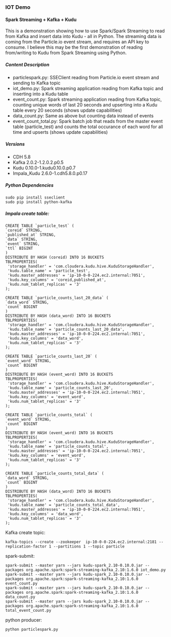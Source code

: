 ### IOT Demo

#### Spark Streaming + Kafka + Kudu
This is a demonstration showing how to use Spark/Spark Streaming to read from Kafka and insert data into Kudu - all in Python. The streaming data is coming from the Particle.io event stream, and requires an API key to consume. I believe this may be the first demonstration of reading from/writing to Kudu from Spark Streaming using Python.

##### Content Description
- particlespark.py: SSEClient reading from Particle.io event stream and sending to Kafka topic 
- iot_demo.py: Spark streaming application reading from Kafka topic and inserting into a Kudu table
- event_count.py: Spark streaming application reading from Kafka topic, counting unique words of last 20 seconds and upserting into a Kudu table every 20 seconds (shows update capabilities)
- data_count.py: Same as above but counting data instead of events
- event_count_total.py: Spark batch job that reads from the master event table (particle_test) and counts the total occurance of each word for all time and upserts (shows update capabilities)

##### Versions
- CDH 5.8
- Kafka 2.0.2-1.2.0.2.p0.5
- Kudu 0.10.0-1.kudu0.10.0.p0.7 
- Impala_Kudu 2.6.0-1.cdh5.8.0.p0.17

##### Python Dependencies
```
sudo pip install sseclient
sudo pip install python-kafka
```


##### Impala create table:
```
CREATE TABLE `particle_test` (
`coreid` STRING,
`published_at` STRING,
`data` STRING,
`event` STRING,
`ttl` BIGINT
)
DISTRIBUTE BY HASH (coreid) INTO 16 BUCKETS
TBLPROPERTIES(
 'storage_handler' = 'com.cloudera.kudu.hive.KuduStorageHandler',
 'kudu.table_name' = 'particle_test',
 'kudu.master_addresses' = 'ip-10-0-0-224.ec2.internal:7051',
 'kudu.key_columns' = 'coreid,published_at',
 'kudu.num_tablet_replicas' = '3'
);
```
```
CREATE TABLE `particle_counts_last_20_data` (
`data_word` STRING,
`count` BIGINT
)
DISTRIBUTE BY HASH (data_word) INTO 16 BUCKETS
TBLPROPERTIES(
 'storage_handler' = 'com.cloudera.kudu.hive.KuduStorageHandler',
 'kudu.table_name' = 'particle_counts_last_20_data',
 'kudu.master_addresses' = 'ip-10-0-0-224.ec2.internal:7051',
 'kudu.key_columns' = 'data_word',
 'kudu.num_tablet_replicas' = '3'
);
```
```
CREATE TABLE `particle_counts_last_20` (
`event_word` STRING,
`count` BIGINT
)
DISTRIBUTE BY HASH (event_word) INTO 16 BUCKETS
TBLPROPERTIES(
 'storage_handler' = 'com.cloudera.kudu.hive.KuduStorageHandler',
 'kudu.table_name' = 'particle_counts_last_20',
 'kudu.master_addresses' = 'ip-10-0-0-224.ec2.internal:7051',
 'kudu.key_columns' = 'event_word',
 'kudu.num_tablet_replicas' = '3'
);
```
```
CREATE TABLE `particle_counts_total` (
`event_word` STRING,
`count` BIGINT
)
DISTRIBUTE BY HASH (event_word) INTO 16 BUCKETS
TBLPROPERTIES(
 'storage_handler' = 'com.cloudera.kudu.hive.KuduStorageHandler',
 'kudu.table_name' = 'particle_counts_total',
 'kudu.master_addresses' = 'ip-10-0-0-224.ec2.internal:7051',
 'kudu.key_columns' = 'event_word',
 'kudu.num_tablet_replicas' = '3'
);
```
```
CREATE TABLE `particle_counts_total_data` (
`data_word` STRING,
`count` BIGINT
)
DISTRIBUTE BY HASH (data_word) INTO 16 BUCKETS
TBLPROPERTIES(
 'storage_handler' = 'com.cloudera.kudu.hive.KuduStorageHandler',
 'kudu.table_name' = 'particle_counts_total_data',
 'kudu.master_addresses' = 'ip-10-0-0-224.ec2.internal:7051',
 'kudu.key_columns' = 'data_word',
 'kudu.num_tablet_replicas' = '3'
);
```

Kafka create topic:
```
kafka-topics --create --zookeeper  ip-10-0-0-224.ec2.internal:2181 --replication-factor 1 --partitions 1 --topic particle
```

spark-submit:
```
spark-submit --master yarn --jars kudu-spark_2.10-0.10.0.jar --packages org.apache.spark:spark-streaming-kafka_2.10:1.6.0 iot_demo.py
spark-submit --master yarn --jars kudu-spark_2.10-0.10.0.jar --packages org.apache.spark:spark-streaming-kafka_2.10:1.6.0 event_count.py
spark-submit --master yarn --jars kudu-spark_2.10-0.10.0.jar --packages org.apache.spark:spark-streaming-kafka_2.10:1.6.0 data_count.py
spark-submit --master yarn --jars kudu-spark_2.10-0.10.0.jar --packages org.apache.spark:spark-streaming-kafka_2.10:1.6.0 total_event_count.py
```
python producer:
```
python particlespark.py
```

